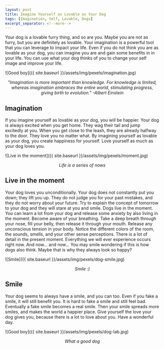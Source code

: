 ```yaml
---
layout: post
title: Imagine Yourself as Lovable as Your Dog
tags: [Imagination, Self, Lovable, Dogs]
excerpt_separator: <!--more-->
---
```


Your dog is a lovable furry thing, and so are you. Maybe you are not as furry, but you are definitely as lovable. Your imagination is a powerful tool that you can leverage to impact your life. Even if you do not think you are as lovable as your dog, you can imagine you are and gain some benefits in in your life. You can use what your dog thinks of you to change your self image and improve your life.
<!--more-->

![Good boy]({{ site.baseurl }}/assets/img/pexels/imagination.jpg)
<p align="center"><i>"Imagination is more important than knowledge. For knowledge is limited, whereas imagination embraces the entire world, stimulating progress, giving birth to evolution." -Albert Einstein</i></p>

## Imagination

If you imagine yourself as lovable as your dog, you will be happier. Your dog is always excited when you get home. They wag their tail and jump excitedly at you. When you get close to the leash, they are already halfway to the door.  They love you no matter what. By imagining yourself as lovable as your dog, you create happiness for yourself. Love yourself as much as your dog loves you. 

![Live in the moment]({{ site.baseurl }}/assets/img/pexels/moment.jpg)
<p align="center"><i>Life is a series of nows</i></p>

## Live in the moment

Your dog loves you unconditionally. Your dog does not constantly put you down; they lift you up. They do not judge you for your past mistakes, and they do not worry about your future. Try to explain the concept of tomorrow to your dog and they will stare at you and smile. Dogs live in the moment. You can learn a lot from your dog and release some anxiety by also living in the moment. Become aware of your breathing. Take a deep breath through your nose, fill your belly, then release it through your mouth. Release any unconscious tension in your body. Notice the different colors of the room, the sounds, smells, and your other sense perceptions. There is a lot of detail in the present moment. Everything we will ever experience occurs right now. And now... and now... You may smile wondering if this is how dogs also think. Maybe that is why they always look so happy?

![Smile]({{ site.baseurl }}/assets/img/pexels/dog-smile.jpg)
<p align="center"><i>Smile :)</i></p>

## Smile

Your dog seems to always have a smile, and you can too. Even if you fake a smile, it will still benefit you. It is hard to fake a smile and still feel bad. Eventually a fake smile becomes a real smile. Then your smile spreads more smiles, and makes the world a happier place. Give yourself the love your dog gives you, because there is a lot to love about you. Have a wonderful day.

![Good boy]({{ site.baseurl }}/assets/img/pexels/dog-lab.jpg)
<p align="center"><i>What a good dog</i></p>
